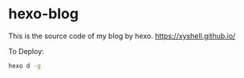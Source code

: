 # hexo-blog

This is the source code of my blog by hexo. https://xyshell.github.io/

To Deploy:

```bash
hexo d -g
```
